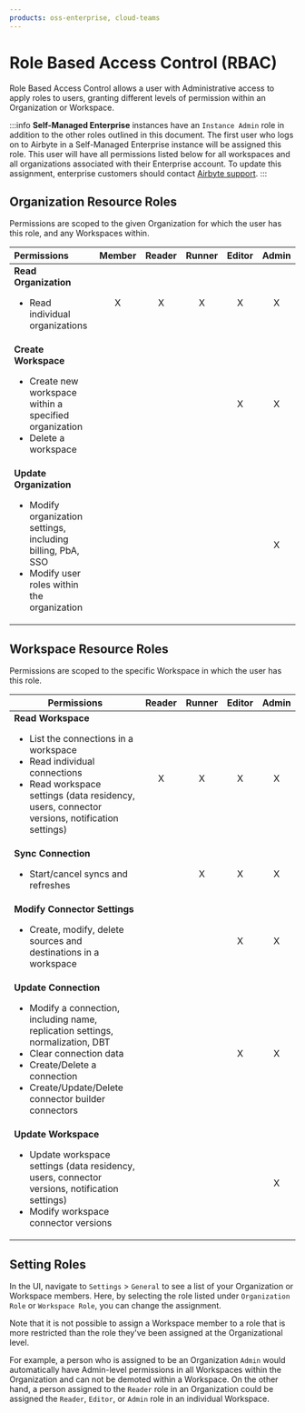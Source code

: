 ```yaml
---
products: oss-enterprise, cloud-teams
---
```


# Role Based Access Control (RBAC)

Role Based Access Control allows a user with Administrative access to apply roles to users, granting different levels of permission within an Organization or Workspace. 

:::info
**Self-Managed Enterprise** instances have an `Instance Admin` role in addition to the other roles outlined in this document. The first user who logs on to Airbyte in a Self-Managed Enterprise instance will be assigned this role. This user will have all permissions listed below for all workspaces and all organizations associated with their Enterprise account. To update this assignment, enterprise customers should contact [Airbyte support](https://support.airbyte.com/hc/en-us).
:::

## Organization Resource Roles

Permissions are scoped to the given Organization for which the user has this role, and any Workspaces within. 

| Permissions             | Member     |  Reader    | Runner |  Editor | Admin |
| :---------------------- | :--------: | :--------: | :--------: | :--------: |:--------: |
| **Read Organization**<br /><ul><li> Read individual organizations</li></ul> | X | X | X | X | X |
| **Create Workspace**<br /><ul><li>Create new workspace within a specified organization</li><li>Delete a workspace</li></ul> | | | | X | X |
| **Update Organization**<br /><ul><li>Modify organization settings, including billing, PbA, SSO</li><li>Modify user roles within the organization</li></ul> | | |  |  | X |

## Workspace Resource Roles
Permissions are scoped to the specific Workspace in which the user has this role.

| Permissions           | Reader    | Runner | Editor    | Admin    |
| ---------------------- | :--------: | :--------:| :--------:| :--------: |
| **Read Workspace**<br /><ul><li>List the connections in a workspace</li><li>Read individual connections</li><li>Read workspace settings (data residency, users, connector versions, notification settings) </li></ul> | X | X | X | X |
| **Sync Connection**<br /><ul><li>Start/cancel syncs and refreshes</li></ul> | | X | X | X |
| **Modify Connector Settings**<br /><ul><li>Create, modify, delete  sources and destinations in a workspace</li></ul> | | | X | X |
| **Update Connection**<br /><ul><li>Modify a connection, including name, replication settings, normalization, DBT</li><li>Clear connection data</li><li>Create/Delete a connection</li><li> Create/Update/Delete connector builder connectors</li></ul> |  | | X | X |
| **Update Workspace**<br /><ul><li> Update workspace settings (data residency, users, connector versions, notification settings)</li><li> Modify workspace connector versions</li></ul> | | |  | X |

## Setting Roles

<Arcade id="pYZ3aHWlV4kJatJG2dJN" title="Organization Permissions" paddingBottom="calc(61.37931034482759% + 41px)" />

In the UI, navigate to `Settings` > `General` to see a list of your Organization or Workspace members. Here, by selecting the role listed under `Organization Role` or `Workspace Role`, you can change the assignment.

Note that it is not possible to assign a Workspace member to a role that is more restricted than the role they've been assigned at the Organizational level. 

For example, a person who is assigned to be an Organization `Admin` would automatically have Admin-level permissions in all Workspaces within the Organization and can not be demoted within a Workspace. On the other hand, a person assigned to the `Reader` role in an Organization could be assigned the `Reader`, `Editor`, or `Admin` role in an individual Workspace.


